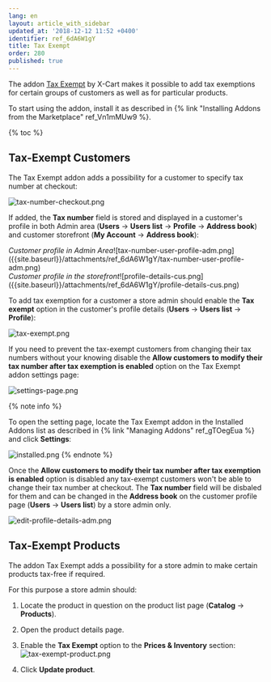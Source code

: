 ```yaml
---
lang: en
layout: article_with_sidebar
updated_at: '2018-12-12 11:52 +0400'
identifier: ref_6dA6W1gY
title: Tax Exempt
order: 280
published: true
---
```

The addon [Tax Exempt](https://market.x-cart.com/addons/tax-exemption.html "Tax Exempt") by X-Cart makes it possible to add tax exemptions for certain groups of customers as well as for particular products.

To start using the addon, install it as described in {% link "Installing Addons from the Marketplace" ref_Vn1mMUw9 %}.

{% toc %}

## Tax-Exempt Customers

The Tax Exempt addon adds a possibility for a customer to specify tax number at checkout:

![tax-number-checkout.png]({{site.baseurl}}/attachments/ref_6dA6W1gY/tax-number-checkout.png)

If added, the **Tax number** field is stored and displayed in a customer's profile in both Admin area (**Users** -> **Users list** -> **Profile** -> **Address book**) and customer storefront (**My Account** -> **Address book**):

<div class="ui stackable two column grid">
  <div class="column" markdown="span"><i>Customer profile in Admin Area</i>![tax-number-user-profile-adm.png]({{site.baseurl}}/attachments/ref_6dA6W1gY/tax-number-user-profile-adm.png)</div>
  <div class="column" markdown="span"><i>Customer profile in the storefront</i>![profile-details-cus.png]({{site.baseurl}}/attachments/ref_6dA6W1gY/profile-details-cus.png)
</div>
</div>

To add tax exemption for a customer a store admin should enable the **Tax exempt** option in the customer's profile details (**Users** -> **Users list** -> **Profile**):

![tax-exempt.png]({{site.baseurl}}/attachments/ref_6dA6W1gY/tax-exempt.png)

If you need to prevent the tax-exempt customers from changing their tax numbers without your knowing disable the **Allow customers to modify their tax number after tax exemption is enabled** option on the Tax Exempt addon settings page: 

![settings-page.png]({{site.baseurl}}/attachments/ref_6dA6W1gY/settings-page.png)

{% note info %}

To open the setting page, locate the Tax Exempt addon in the Installed Addons list as described in {% link "Managing Addons" ref_gTOegEua %} and click **Settings**:

![installed.png]({{site.baseurl}}/attachments/ref_6dA6W1gY/installed.png)
{% endnote %}

Once the **Allow customers to modify their tax number after tax exemption is enabled** option is disabled any tax-exempt customers won't be able to change their tax number at checkout. The **Tax number** field will be disbaled for them and can be changed in the **Address book** on the customer profile page (**Users** -> **Users list**) by a store admin only. 

![edit-profile-details-adm.png]({{site.baseurl}}/attachments/ref_6dA6W1gY/edit-profile-details-adm.png)

## Tax-Exempt Products

The addon Tax Exempt adds a possibility for a store admin to make certain products tax-free if required. 

For this purpose a store admin should:
1. Locate the product in question on the product list page (**Catalog** -> **Products**).
2. Open the product details page.
3. Enable the **Tax Exempt** option to the **Prices & Inventory** section:
   ![tax-exempt-product.png]({{site.baseurl}}/attachments/ref_6dA6W1gY/tax-exempt-product.png)

4. Click **Update product**.
